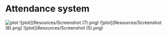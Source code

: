# Attendance system
![plot](Resources/Screenshot(6).png)
![plot](Resources/Screenshot (7).png)
![plot](Resources/Screenshot (8).png)
![plot](Resources/Screenshot (5).png)

